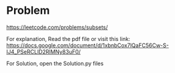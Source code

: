 # Problem

https://leetcode.com/problems/subsets/

For explanation, Read the pdf file or visit this link:
https://docs.google.com/document/d/1xbnbCox7lQaFC56Cw-S-IJ4_PSeRCLID2RlMNy83uF0/

For Solution, open the Solution.py files